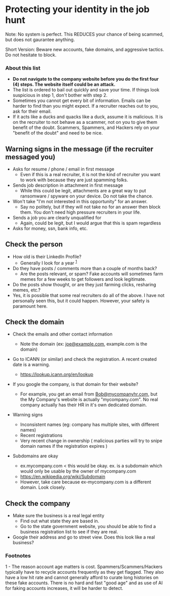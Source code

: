# Protecting your identity in the job hunt

Note:  No system is perfect.  This REDUCES your chance of being scammed, but does not gaurantee anything.

Short Version:
Beware new accounts, fake domains, and aggressive tactics.  Do not hesitate to block.

### About this list
 - **Do not navigate to the company website before you do the first four (4) steps.  The website itself could be an attack.**
 - The list is ordered to bail out quickly and save your time.  If things look suspicious in step 1, don't bother with step 2. 
 - Sometimes you cannot get every bit of information.  Emails can be harder to find than you might expect.  If a recruiter reaches out to you, ask for their email.
 - If it acts like a ducks and quacks like a duck, assume it is malicious.  It is on the recruiter to not behave as a scammer, not on you to give them benefit of the doubt.  Scammers, Spammers, and Hackers rely on your "benefit of the doubt" and need to be nice.

## Warning signs in the message (if the recruiter messaged you)
 - Asks for resume / phone / email in first message
    - Even if this is a real recruiter, it is not the kind of recruiter you want to work with because they are just spamming folks.
 - Sends job description in attachment in first message
    - While this could be legit, attachments are a great way to put ransomware / spyware on your device.  Do not take the chance.
 - Won't take "I'm not interested in this opportunity" for an answer.  
    - Say no politely, but if they will not take no for an answer then block them.  You don't need high pressure recruiters in your life.
 - Sends a job you are clearly unqualified for
    - Again, could be legit, but I would argue that this is spam regardless
 - Asks for money, ssn, bank info, etc.

## Check the person 
 - How old is their LinkedIn Profile? 
    - Generally I look for a year <sup>[1](#footnotes)</sup>
 - Do they have posts / comments more than a couple of months back?  
    - Are the posts relevant, or spam?  Fake accounts will sometimes farm memes for a few weeks to get followers and look legitimate.
 - Do the posts show thought, or are they just farming clicks, resharing memes, etc.?
 - Yes, it is possible that some real recruiters do all of the above.  I have not personally seen this, but it could happen.  However, your safety is paramount here.

## Check the domain
 - Check the emails and other contact information
    - Note the domain (ex:  joe@example.com, example.com is the domain)
 - Go to ICANN (or similar) and check the registration.  A recent created date is a warning.
     - https://lookup.icann.org/en/lookup
 - If you google the company, is that domain for their website?
     - For example, you get an email from Bob@mycompanyhr.com, but the My Company's website is actually "mycompany.com".  No real company actually has their HR in it's own dedicated domain.
 - Warning signs
    - Inconsistent names (eg: company has multiple sites, with different names)
    - Recent registrations 
    - Very recent change in ownership ( malicious parties will try to snipe domain names if the registration expires )

 - Subdomains are okay
    - ex.mycompany.com < this would be okay.  ex. is a subdomain which would only be usable by the owner of mycompany.com
    - https://en.wikipedia.org/wiki/Subdomain
    - However, take care because ex-mycompany.com is a different domain.  Look closely.

## Check the company
 - Make sure the business is a real legal entity
    - Find out what state they are based in.
    - Go to the state government website, you should be able to find a business registration list to see if they are real.
 - Google their address and go to street view.  Does this look like a real business?


### Footnotes
1 - The reason account age matters is cost.  Spammers/Scammers/Hackers typically have to recycle accounts frequently as they get flagged.  They also have a low hit rate and cannot generally afford to curate long histories on these fake accounts.  There is no hard and fast "good age" and as use of AI for faking accounts increases, it will be harder to detect.

